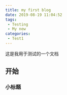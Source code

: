 ```yaml
---
title: my first blog
date: 2019-08-19 11:04:52
tags:
 - Testing
 - My new
categories: 
 - Test1
---
```

这是我用于测试的一个文档
## 开始
### 小标题